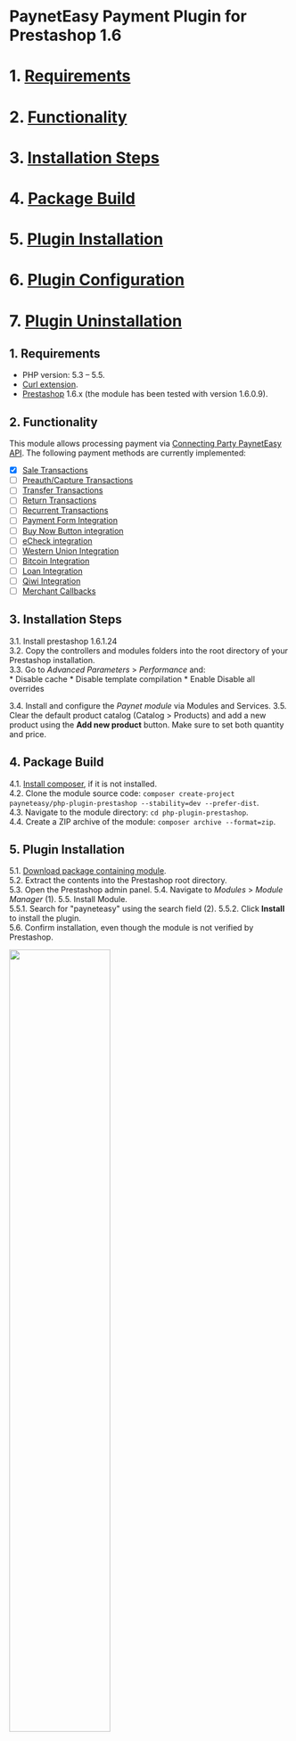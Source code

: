 # PaynetEasy Payment Plugin for Prestashop 1.6

# 1. [Requirements]()
# 2. [Functionality]()
# 3. [Installation Steps](https://github.com/annihilatoratm/prestashop-doc/tree/main?tab=readme-ov-file#prestashop-16-module-for-payneteasy-payment-gateway)
# 4. [Package Build]()
# 5. [Plugin Installation]()
# 6. [Plugin Configuration]()
# 7. [Plugin Uninstallation]()

## 1. Requirements

* PHP version: 5.3 – 5.5.
* [Curl extension](http://php.net/manual/en/book.curl.php).
* [Prestashop](http://www.prestashop.com/en/download) 1.6.x (the module has been tested with version 1.6.0.9).

## 2. Functionality

This module allows processing payment via [Connecting Party PaynetEasy API](http://wiki.payneteasy.com/index.php/PnE:Merchant_API). The following payment methods are currently implemented:
- [x] [Sale Transactions](http://wiki.payneteasy.com/index.php/PnE:Sale_Transactions)
- [ ] [Preauth/Capture Transactions](http://wiki.payneteasy.com/index.php/PnE:Preauth/Capture_Transactions)
- [ ] [Transfer Transactions](http://wiki.payneteasy.com/index.php/PnE:Transfer_Transactions)
- [ ] [Return Transactions](http://wiki.payneteasy.com/index.php/PnE:Return_Transactions)
- [ ] [Recurrent Transactions](http://wiki.payneteasy.com/index.php/PnE:Recurrent_Transactions)
- [ ] [Payment Form Integration](http://wiki.payneteasy.com/index.php/PnE:Payment_Form_integration)
- [ ] [Buy Now Button integration](http://wiki.payneteasy.com/index.php/PnE:Buy_Now_Button_integration)
- [ ] [eCheck integration](http://wiki.payneteasy.com/index.php/PnE:eCheck_integration)
- [ ] [Western Union Integration](http://wiki.payneteasy.com/index.php/PnE:Western_Union_Integration)
- [ ] [Bitcoin Integration](http://wiki.payneteasy.com/index.php/PnE:Bitcoin_integration)
- [ ] [Loan Integration](http://wiki.payneteasy.com/index.php/PnE:Loan_integration)
- [ ] [Qiwi Integration](http://wiki.payneteasy.com/index.php/PnE:Qiwi_integration)
- [ ] [Merchant Callbacks](http://wiki.payneteasy.com/index.php/PnE:Merchant_Callbacks)

## 3. Installation Steps

3.1. Install prestashop 1.6.1.24  
3.2. Copy the controllers and modules folders into the root directory of your Prestashop installation.  
3.3. Go to _Advanced Parameters_ > _Performance_ and:   
    * Disable cache
    * Disable template compilation
    * Enable Disable all overrides  
    
3.4. Install and configure the _Paynet module_ via Modules and Services.
3.5. Clear the default product catalog (Catalog > Products) and add a new product using the **Add new product** button. Make sure to set both quantity and price. 


## 4. Package Build
4.1. [Install composer](http://getcomposer.org/doc/00-intro.md), if it is not installed.  
4.2. Clone the module source code: `composer create-project payneteasy/php-plugin-prestashop --stability=dev --prefer-dist`.  
4.3. Navigate to the module directory: `cd php-plugin-prestashop`.  
4.4. Create a ZIP archive of the module: `composer archive --format=zip`.  

## 5. Plugin Installation

5.1. [Download package containing module](00-introduction.md#get_package).  
5.2. Extract the contents into the Prestashop root directory.  
5.3. Open the Prestashop admin panel. 
5.4. Navigate to _Modules_ > _Module Manager_ (1). 
5.5. Install Module.  
    5.5.1. Search for "payneteasy" using the search field (2).
    5.5.2. Click **Install** to install the plugin.  
5.6. Confirm installation, even though the module is not verified by Prestashop.  

  <img src="/images/prestashop-7.png" width=60% height=60%>


## 6. Plugin Configuration.  

6.1. Open Prestashop Administration Panel.    
6.2. Go to the _Modules_ > _Module Manager_ section. (1).    
6.3. Open the module settings page.  
    6.3.1. Search for "payneteasy" using the search field (2).  
    6.3.2. Open module setting page by pressing **Configure** button (3).  
       
  <img src="/images/prestashop-1-1.png" width=60% height=60%>
  
6.4. Fill in the required configuration settings (arrow #1).  
  <img src="/images/prestashop-1-2.png" width=60% height=60%>

## 7. Plugin Uninstallation.

1. Open Prestashop Administration Panel.  
2. Navigate to _Modules_ > _Module Manager_.  
3. Remove Module.  
    1. Search for "payneteasy" using the search field.  
    2. Open the list of actions for the module.  
    3. Choose **Delete**.  
       
  <img src="/images/prestashop-1-3.png" width=60% height=60%>

## 8. Payment Flow

8.1. On the main page, select a product and click **Add to cart**.  
<img src="/images/prestashop-1.png" width=60% height=60%>
<img src="/images/prestashop-2.png" width=60% height=60%>
  
8.2. A confirmation pop-up will appear. Click **Proceed to checkout** to continue or **Continue shopping** to go back.  

<img src="/images/prestashop-popup.png" width=60% height=60%>

8.3. When ready, click the **Cart** icon in the top navigation bar to review the items.  

<img src="/images/prestashop-3.png" width=60% height=60%>

8.4. Click **Proceed to checkout** to begin the payment process:
   8.4.1. Personal Information.   
   8.4.2. Addresses.  
   8.4.3. Shipping Method.  
   8.4.4. Payment Method (Select Paynet Payment Method).  

<img src="/images/prestashop-5.png" width=60% height=60%>
<img src="/images/prestashop-6.png" width=60% height=60%>
